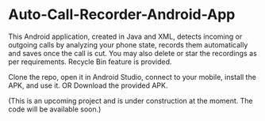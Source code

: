 # Auto-Call-Recorder-Android-App
This Android application, created in Java and XML, detects incoming or outgoing calls by analyzing your phone state, records them automatically and saves once the call is cut. You may also delete or star the recordings as per requirements. Recycle Bin feature is provided. 

Clone the repo, open it in Android Studio, connect to your mobile, install the APK, and use it.
OR
Download the provided APK.

(This is an upcoming project and is under construction at the moment. The code will be available soon.)
